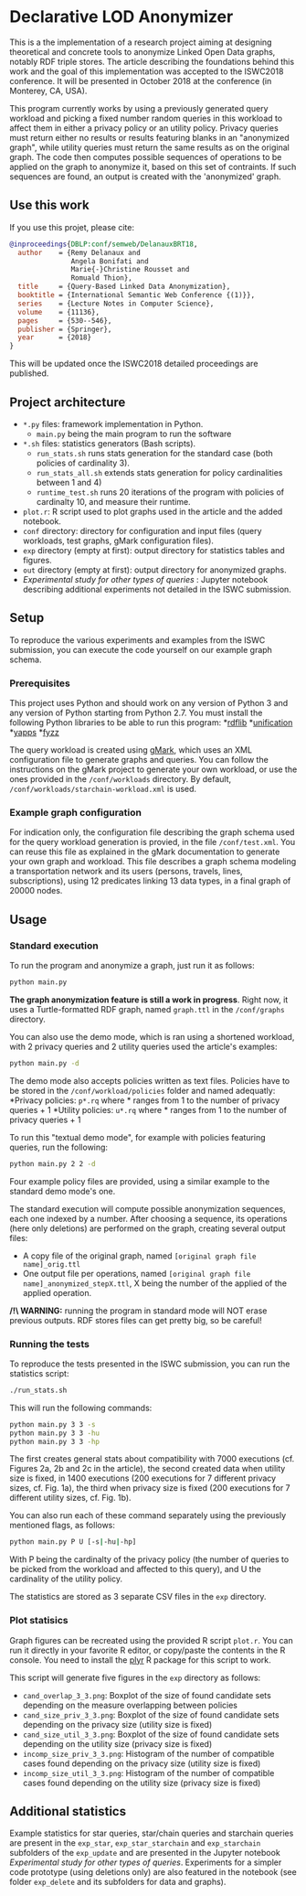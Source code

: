 # Declarative LOD Anonymizer

This is a the implementation of a research project aiming at designing theoretical and
concrete tools to anonymize Linked Open Data graphs, notably RDF triple stores.
The article describing the foundations behind this work and the goal of this
implementation was accepted to the ISWC2018 conference. It will be presented in
October 2018 at the conference (in Monterey, CA, USA).

This program currently works by using a previously generated query workload and
picking a fixed number random queries in this workload to affect them in either
a privacy policy or an utility policy. Privacy queries must return either no
results or results featuring blanks in an "anonymized graph", while utility queries
must return the same results as on the original graph.
The code then computes possible sequences of operations to be applied on the graph
to anonymize it, based on this set of contraints. If such sequences are found, an
output is created with the 'anonymized' graph.

## Use this work

If you use this projet, please cite:

```bibtex
@inproceedings{DBLP:conf/semweb/DelanauxBRT18,
  author    = {Remy Delanaux and
               Angela Bonifati and
               Marie{-}Christine Rousset and
               Romuald Thion},
  title     = {Query-Based Linked Data Anonymization},
  booktitle = {International Semantic Web Conference {(1)}},
  series    = {Lecture Notes in Computer Science},
  volume    = {11136},
  pages     = {530--546},
  publisher = {Springer},
  year      = {2018}
}
```

This will be updated once the ISWC2018 detailed proceedings are published.

## Project architecture

- ```*.py``` files: framework implementation in Python.
  - ```main.py``` being the main program to run the software
- ```*.sh``` files: statistics generators (Bash scripts).
  - ```run_stats.sh``` runs stats generation for the standard case (both policies of cardinality 3).
  - ```run_stats_all.sh``` extends stats generation for policy cardinalities between 1 and 4)
  - ```runtime_test.sh``` runs 20 iterations of the program with policies of cardinalty 10, and measure their runtime.
- ```plot.r```: R script used to plot graphs used in the article and the added notebook.
- ```conf``` directory: directory for configuration and input files (query workloads, test graphs, gMark configuration files).
- ```exp``` directory (empty at first): output directory for statistics tables and figures.
- ```out``` directory (empty at first): output directory for anonymized graphs.
- *Experimental study for other types of queries* : Jupyter notebook describing additional experiments not detailed in the ISWC submission.

## Setup

To reproduce the various experiments and examples from the ISWC submission, you can
execute the code yourself on our example graph schema.

### Prerequisites

This project uses Python and should work on any version of Python 3 and any
version of Python starting from Python 2.7. You must install the following Python
libraries to be able to run this program:
*[rdflib](https://github.com/RDFLib/rdflib)
*[unification](https://pypi.python.org/pypi/unification/0.2.2)
*[yapps](https://github.com/smurfix/yapps)
*[fyzz](https://pypi.org/project/fyzz/)

The query workload is created using [gMark](https://github.com/graphMark/gmark),
which uses an XML configuration file to generate graphs and queries. You can follow
the instructions on the gMark project to generate your own workload, or use the
ones provided in the ```/conf/workloads``` directory. By default, ```/conf/workloads/starchain-workload.xml```
is used.

### Example graph configuration

For indication only, the configuration file describing the graph schema used
for the query workload generation is provied, in the file ```/conf/test.xml```.
You can reuse this file as explained in the gMark documentation to generate
your own graph and workload. This file describes a graph schema modeling a
transportation network and its users (persons, travels, lines, subscriptions),
using 12 predicates linking 13 data types, in a final graph of 20000 nodes.

## Usage

### Standard execution

To run the program and anonymize a graph, just run it as follows:

```bash
python main.py
```

**The graph anonymization feature is still a work in progress**. Right now, it uses
a Turtle-formatted RDF graph, named ```graph.ttl``` in the ```/conf/graphs```
directory.

You can also use the demo mode, which is ran using a shortened workload, with 2
privacy queries and 2 utility queries used the article's examples:

```bash
python main.py -d
```

The demo mode also accepts policies written as text files. Policies have to be stored
in the ```/conf/workload/policies``` folder and named adequatly:
*Privacy policies: ```p*.rq``` where * ranges from 1 to the number of privacy queries + 1
*Utility policies: ```u*.rq``` where * ranges from 1 to the number of privacy queries + 1

To run this "textual demo mode", for example with policies featuring queries, run the following:

```bash
python main.py 2 2 -d
```

Four example policy files are provided, using a similar example to the standard
demo mode's one.

The standard execution will compute possible anonymization sequences, each one
indexed by a number. After choosing a sequence, its operations (here only deletions)
are performed on the graph, creating several output files:

- A copy file of the original graph, named ```[original graph file name]_orig.ttl```
- One output file per operations, named ```[original graph file name]_anonymized_stepX.ttl```, X being the number of the applied of the applied operation.

**/!\ WARNING:** running the program in standard mode will NOT erase previous
outputs. RDF stores files can get pretty big, so be careful!

### Running the tests

To reproduce the tests presented in the ISWC submission, you can run the
statistics script:

```bash
./run_stats.sh
```

This will run the following commands:

```bash
python main.py 3 3 -s
python main.py 3 3 -hu
python main.py 3 3 -hp
```

The first creates general stats about compatibility with 7000 executions (cf.
Figures 2a, 2b and 2c in the article), the second created data when utility size
is fixed, in 1400 executions (200 executions for 7 different privacy sizes, cf.
Fig. 1a), the third when privacy size is fixed (200 executions for 7 different
utility sizes, cf. Fig. 1b).

You can also run each of these command separately using the previously mentioned
flags, as follows:

```bash
python main.py P U [-s|-hu|-hp]
```

With P being the cardinalty of the privacy policy (the number of queries to be
picked from the workload and affected to this query), and U the cardinality of
the utility policy.

The statistics are stored as 3 separate CSV files in the ```exp``` directory.

### Plot statisics

Graph figures can be recreated using the provided R script ```plot.r```. You can run it
directly in your favorite R editor, or copy/paste the contents in the R console.
You need to install the [plyr](https://cran.r-project.org/web/packages/plyr/index.html)
R package for this script to work.

This script will generate five figures in the ```exp``` directory as follows:

- ```cand_overlap_3_3.png```: Boxplot of the size of found candidate sets depending on the measure overlapping between policies
- ```cand_size_priv_3_3.png```: Boxplot of the size of found candidate sets depending on the privacy size (utility size is fixed)
- ```cand_size_util_3_3.png```: Boxplot of the size of found candidate sets depending on the utility size (privacy size is fixed)
- ```incomp_size_priv_3_3.png```: Histogram of the number of compatible cases found depending on the privacy size (utility size is fixed)
- ```incomp_size_util_3_3.png```: Histogram of the number of compatible cases found depending on the utility size (privacy size is fixed)

## Additional statistics

Example statistics for star queries, star/chain queries and starchain queries are
present in the ```exp_star```, ```exp_star_starchain``` and ```exp_starchain```
subfolders of the ```exp_update``` and are presented in the Jupyter notebook *Experimental study for other
types of queries*.
Experiments for a simpler code prototype (using deletions only) are also featured
in the notebook (see folder ```exp_delete``` and its subfolders for data and graphs).

